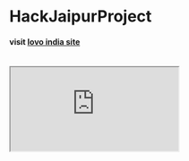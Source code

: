 # HackJaipurProject

<h4>visit <a href="https://lovoindia.pythonanywhere.com/">lovo india site</a></h4><br>

<iframe src="https://lovoindia.pythonanywhere.com" title="W3Schools Free Online Web Tutorials">
</iframe>
